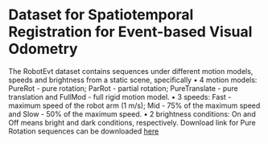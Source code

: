 # Dataset for Spatiotemporal Registration for Event-based Visual Odometry
The RobotEvt dataset contains sequences under different motion models, speeds and brightness from a static
scene, specifically
• 4 motion models: PureRot - pure rotation; ParRot -
partial rotation; PureTranslate - pure translation and
FullMod - full rigid motion model.
• 3 speeds: Fast - maximum speed of the robot arm (1
m/s); Mid - 75% of the maximum speed and Slow - 50%
of the maximum speed.
• 2 brightness conditions: On and Off means bright and
dark conditions, respectively.
Download link for Pure Rotation sequences can be downloaded [here](https://drive.google.com/drive/folders/1uhnCR2iDIEZhVNmL-2a-FWmo1J-Ip_vv?usp=sharing)
